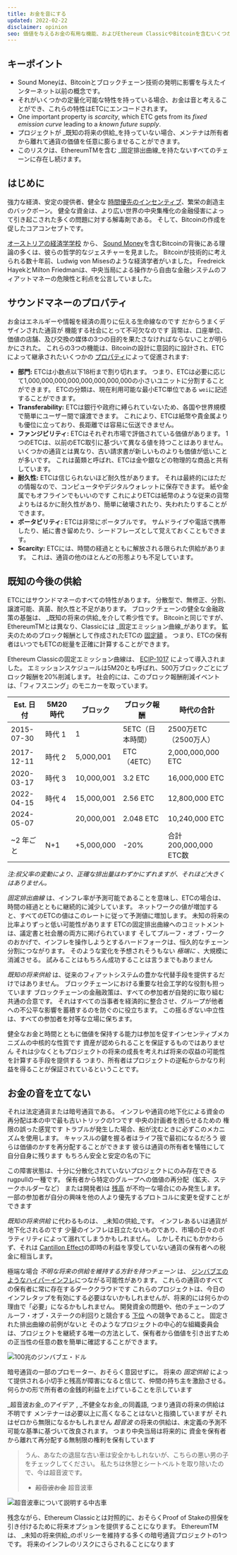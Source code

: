 ```yaml
---
title: お金を音にする
updated: 2022-02-22
disclaimer: opinion
seo: 価値を与えるお金の有用な機能、およびEthereum ClassicやBitcoinを含むいくつかのブロックチェーンの概要。 これらの機能を金融政策に適用して、分散化と長寿を確保します。
---
```


## キーポイント

- Sound Moneyは、Bitcoinとブロックチェーン技術の発明に影響を与えたインターネット以前の概念です。
- それがいくつかの定量化可能な特性を持っている場合、お金は音と考えることができ、これらの特性はETCにエンコードされます。
- One important property is _scarcity_, which ETC gets from its _fixed emission curve_ leading to a _known future supply_.
- プロジェクトが _既知の将来の供給_を持っていない場合、メンテナは所有者から離れて通貨の価値を任意に膨らませることができます。
- このリスクは、EthereumTMを含む _固定排出曲線_を持たないすべてのチェーンに存在し続けます。

## はじめに

強力な経済、安定の提供者、健全な [時間優先のインセンティブ](https://www.youtube.com/watch?v=k5XbLm3pEfI)、繁栄の創造主のバックボーン。 健全な資金は、より広い世界の中央集権化の金融侵害によって引き起こされた多くの問題に対する解毒剤である。 そして、Bitcoinの作成を促したコアコンセプトです。

[オーストリアの経済学学校](https://mises.org/topics/bitcoin) から、 [Sound Money](https://mises.org/library/principle-sound-money)を含むBitcoinの背後にある理論の多くは、彼らの哲学的なジェスチャーを見ました。 Bitcoinが技術的に考えられる数十年前、Ludwig von Misesのような経済学者がいました。 Fredreick HayekとMilton Friedmanは、中央当局による操作から自由な金融システムのフィアットマネーの危険性と利点を公言していました。

## サウンドマネーのプロパティ

お金はエネルギーや情報を経済の周りに伝える生命線なのです だからうまくデザインされた通貨が 機能する社会にとって不可欠なのです 貨幣は、口座単位、価値の店舗、及び交換の媒体の3つの目的を果たさなければならないことが明らかにされた。 これらの3つの機能は、Bitcoinの設計に意図的に設計され、ETCによって継承されたいくつかの [プロパティ](https://cryptowhat.com/properties-of-sound-money/)によって促進されます:

- **部門:** ETCは小数点以下18桁まで割り切れます。 つまり、ETCは必要に応じて1,000,000,000,000,000,000,000,000の小さいユニットに分割することができます。 ETCの分類は、現在利用可能な最小ETC単位である `wei`に記述することができます。
- **Transferability:** ETCは銀行や政府に縛られていないため、各国や世界規模で簡単にユーザー間で譲渡できます。 これにより、ETCは紙幣や貴金属よりも優位に立っており、長距離では容易に伝送できません。
- **ファンジビリティ:** ETCはそれぞれ市場で評価されている価値があります。 1つのETCは、以前のETC取引に基づいて異なる値を持つことはありません。いくつかの通貨とは異なり、古い請求書が新しいものよりも価値が低いことが多いです。 これは菌類と呼ばれ、ETCは金や銀などの物理的な商品と共有しています。
- **耐久性:** ETCは信じられないほど耐久性があります。 それは最終的にはただの情報なので、コンピュータやデジタルウォレットに保存できます。 紙や金属でもオフラインでもいいのです これによりETCは紙幣のような従来の貨幣よりもはるかに耐久性があり、簡単に破壊されたり、失われたりすることができます。
- **ポータビリティ:** ETCは非常にポータブルです。 サムドライブや電話で携帯したり、紙に書き留めたり、シードフレーズとして覚えておくこともできます。
- **Scarcity:** ETCには、時間の経過とともに解放される限られた供給があります。 これは、通貨の他のほとんどの形態よりも不足しています。

## 既知の今後の供給

ETCにはサウンドマネーのすべての特性があります。 分散型で、無修正、分割、譲渡可能、真菌、耐久性と不足があります。 ブロックチェーンの健全な金融政策の基盤は、 _既知の将来の供給_を介して希少性です。 Bitcoinと同じですが、EthereumTMとは異なり、Classicには _固定エミッション曲線_があります。 鉱夫のためのブロック報酬として作成されたETCの [固定額](https://etcis.money/) 。 つまり、ETCの保有者はいつでもETCの総量を正確に計算することができます。

Ethereum Classicの固定エミッション曲線は、 [ECIP-1017](https://ecips.ethereumclassic.org/ECIPs/ecip-1017) によって導入されました。 エミッションスケジュールは5M20とも呼ばれ、500万ブロックごとにブロック報酬を20%削減します。 社会的には、このブロック報酬削減イベントは、「フィフスニング」のモニカーを取っています。

| Est. 日付    | 5M20時代 | ブロック       | ブロック報酬     | 時代の合計              |
| ---------- | ------ | ---------- | ---------- | ------------------ |
| 2015-07-30 | 時代 1   | 1          | 5ETC（日本時間） | 2500万ETC（2500万人）   |
| 2017-12-11 | 時代 2   | 5,000,001  | ETC（4ETC）  | 2,000,000,000 ETC  |
| 2020-03-17 | 時代 3   | 10,000,001 | 3.2 ETC    | 16,000,000 ETC     |
| 2022-04-15 | 時代 4   | 15,000,001 | 2.56 ETC   | 12,800,000 ETC     |
| 2024-05-07 | <unk>  | 20,000,001 | 2.048 ETC  | 10,240,000 ETC     |
| ~2 年ごと     | N+1    | +5,000,000 | -20%       | 合計200,000,000 ETC数 |

_注:叔父率の変動により、正確な排出量はわずかにずれますが、それほど大きくはありません。_

_固定排出曲線_ は、インフレ率が予測可能であることを意味し、ETCの場合は、時間の経過とともに継続的に減少しています。 ネットワークの値が増加すると、すべてのETCの値はこのレートに従って予測値に増加します。 未知の将来の比率よりずっと低い可能性があります ETCの固定排出曲線へのコミットメントは、議定書と社会層の両方に掲げられています そしてプルーフ・オブ・ワークのおかげで、インフレを操作しようとするハードフォークは、恒久的なチェーン分割につながります。 そのような変化を予想されそうもない _極端に_ 、大規模に消滅させる。 試みることはもちろん成功することは言うまでもありません

_既知の将来供給_ は、従来のフィアットシステムの豊かな代替手段を提供するだけではありません。 ブロックチェーンにおける重要な社会工学的な役割も担っています ブロックチェーンの金融政策は、すべての参加者が自発的に取り組む共通の合意です。 それはすべての当事者を経済的に整合させ、グループが他者への不公平な影響を蓄積するのを防ぐのに役立ちます。 この揺るぎない中立性は、すべての参加者を対等な立場に保ちます。

健全なお金と時間とともに価値を保持する能力は参加を促すインセンティブメカニズムの中核的な性質です 資産が認められることを保証するものではありません それは少なくともプロジェクトの将来の成長を考えれば将来の収益の可能性を計算する手段を提供する つまり、所有者はプロジェクトの逆転からかなり利益を得ることが保証されているということです。

## お金の音を立てない

それは法定通貨または暗号通貨である。 インフレや通貨の地下化による資金の再分配は本の中で最も古いトリックの1つです 中央の計画者を困らせるための 権限の誤った感覚です トラブルが発生した場合、船が沈むときに必ずこのメカニズムを使用します。 キャッスルの鍵を握る者はライフ筏で最初になるだろう 彼らは価値のかすを再分配することができます 彼らは通貨の所有者を犠牲にして自分自身に残ります もちろん安全と安定の名の下に

この障害状態は、十分に分散化されていないプロジェクトにのみ存在できるrugpullの一種です。 保有者から特定のグループへの価値の再分配（鉱夫、ステークホルダーなど） または開発者)は [残高](/why-classic/decentralism#balancing-power) が不均一な場合にのみ発生します。 一部の参加者が自分の興味を他の人より優先するプロトコルに変更を促すことができます

_既知の将来供給_ に代わるものは、 _未知の供給_です。 インフレあるいは通貨が地下化されるのです 少量のインフレは目立たないものであり、市場の日々のボラティリティによって溺れてしまうかもしれません。 しかしそれにもかかわらず、それは [Cantillon Effect](https://cointelegraph.com/explained/from-cash-to-crypto-the-cantillon-effect-vs-the-nakamoto-effect)の即時の利益を享受していない通貨の保有者への税金に相当します。

極端な場合 _不明な将来の供給を維持する方針を持つチェーン_ は、 [ジンバブエのようなハイパーインフレ](https://en.wikipedia.org/wiki/Hyperinflation_in_Zimbabwe)につながる可能性があります。 これらの通貨のすべての保有者に常に存在するダーククラウドです これらのプロジェクトは、今日のインフレタップを有効にする必要はないかもしれませんが、将来的には何らかの理由で「必要」になるかもしれません。 開発資金の問題や、他のチェーンのプルーフ・オブ・ステークの利回りと競合する [下位](/why-classic/proof-of-work#the-apr-arms-race) への競争であること。 固定された排出曲線の前例がないと そのようなプロジェクトの中心的な組織委員会は、プロジェクトを継続する唯一の方法として、保有者から価値を引き出すための正当性の任意の数を簡単に確認することができます。

![100兆のジンバブエ・ドル](./zimbabwedollar.jpg)

暗号通貨の一部のプロモーター、おそらく意図せずに。 将来の _固定供給_ によって提供される小切手と残高が障害になると信じて、仲間の持ち主を激励させる。 何らかの形で所有者の金銭的利益を上げていることを示しています

_超音波お金_のアイデア , _不健全なお金_の同義語, つまり通貨の将来の供給は不明です メンテナーは必要以上に高くなることはないと指摘していますが それはゼロから無限になるかもしれません _超音波_ の将来の供給は、未定義の予測不可能な基準に基づいて改良されます。 つまり中央当局は将来的に 資金を保有者から離れて再分配する無制限の権利を保有しています

> うん、あなたの退屈な古い車は安全かもしれないが、こちらの悪い男の子をチェックしてください。 私たちは休憩とシートベルトを取り除いたので、今は超音波です。
> 
> - ~~超音波お金~~ 超音波車

![超音波車について説明する中古車](./ultrasafe.jpg)

残念ながら、Ethereum Classicとは対照的に、おそらくProof of Stakeの担保を引き付けるために将来オプションを提供することになります。 EthereumTMは、 _未知の将来供給_のポリシーを維持する多くの暗号通貨プロジェクトの1つです。 将来のインフレのリスクにさらされることになります
